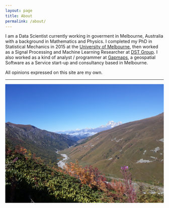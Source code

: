 ```yaml
---
layout: page
title: About
permalink: /about/
---
```


I am a Data Scientist currently working in goverment in Melbourne, Australia with a background in Mathematics and Physics. I completed my PhD in Statistical Mechanics in 2015 at the [University of Melbourne](https://www.ms.unimelb.edu.au), then worked as a Signal Processing and Machine Learning Researcher at [DST Group]. I also worked as a kind of analyst / programmer at [Gapmaps], a geospatial Software as a Service start-up and consultancy based in Melbourne.  

All opinions expressed on this site are my own.

***

![In the mountains: 1](/assets/images/georgia1.jpg)

[DST Group]: https://www.dst.defence.gov.au
[Gapmaps]: https://www.gapmaps.com
